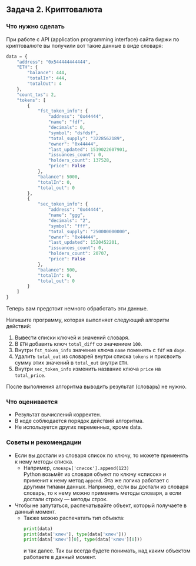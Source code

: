## Задача 2. Криптовалюта
### Что нужно сделать
При работе с API (application programming interface) сайта биржи по криптовалюте вы получили вот такие данные в виде словаря:

```python
data = {
    "address": "0x544444444444",
    "ETH": {
        "balance": 444,
        "totalIn": 444,
        "totalOut": 4
    },
    "count_txs": 2,
    "tokens": [
        {
            "fst_token_info": {
                "address": "0x44444",
                "name": "fdf",
                "decimals": 0,
                "symbol": "dsfdsf",
                "total_supply": "3228562189",
                "owner": "0x44444",
                "last_updated": 1519022607901,
                "issuances_count": 0,
                "holders_count": 137528,
                "price": False
            },
            "balance": 5000,
            "totalIn": 0,
            "total_out": 0
        },
        {
            "sec_token_info": {
                "address": "0x44444",
                "name": "ggg",
                "decimals": "2",
                "symbol": "fff",
                "total_supply": "250000000000",
                "owner": "0x44444",
                "last_updated": 1520452201,
                "issuances_count": 0,
                "holders_count": 20707,
                "price": False
            },
            "balance": 500,
            "totalIn": 0,
            "total_out": 0
        }
    ]
}
```

Теперь вам предстоит немного обработать эти данные.

Напишите программу, которая выполняет следующий алгоритм действий:

1. Вывести списки ключей и значений словаря.
2. В `ETH` добавить ключ `total_diff` со значением `100`.
3. Внутри `fst_token_info` значение ключа `name` поменять с `fdf` на `doge`.
4. Удалить `total_out` из словарей внутри списка `tokens` и присвоить сумму этих значений в `total_out` внутри `ETH`.
5. Внутри `sec_token_info` изменить название ключа `price` на `total_price`.

После выполнения алгоритма выводить результат (словарь) не нужно.
### Что оценивается
- Результат вычислений корректен.
- В коде соблюдается порядок действий алгоритма.
- Не используется других переменных, кроме data.

### Советы и рекомендации
- Если вы достали из словаря список по ключу, то можете применять к нему методы списка. 
  - Например, `словарь['список'].append(123)`  
    Python возьмёт из словаря объект по ключу «список» и применит к нему метод `append`. Эта же логика работает с другими типами данных. Например, если вы достали из словаря словарь, то к нему можно применять методы словаря, а если достали строку — методы строк.
- Чтобы не запутаться, распечатывайте объект, который получаете в данный момент. 
  - Также можно распечатать тип объекта:
    ```python
    print(data)
    print(data['ключ'], type(data['ключ']))
    print(data['ключ'][0], type(data['ключ'][0]))
    ```
    и так далее. Так вы всегда будете понимать, над каким объектом работаете в данный момент.
